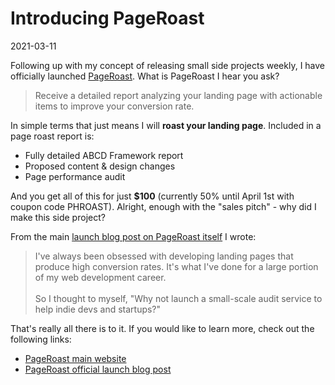 # Introducing PageRoast

2021-03-11

Following up with my concept of releasing small side projects weekly, I have officially launched [PageRoast](https://pageroast.com). What is PageRoast I hear you ask?

> Receive a detailed report analyzing your landing page with actionable items to improve your conversion rate.

In simple terms that just means I will **roast your landing page**. Included in a page roast report is:

- Fully detailed ABCD Framework report
- Proposed content & design changes
- Page performance audit

And you get all of this for just **$100** (currently 50% until April 1st with coupon code PHROAST). Alright, enough with the "sales pitch" - why did I make this side project?

From the main [launch blog post on PageRoast itself](https://pageroast.com/#2021-03-10-pageroast-has-launched) I wrote:

> I've always been obsessed with developing landing pages that produce high conversion rates. It's what I've done for a large portion of my web development career.<br><br>So I thought to myself, "Why not launch a small-scale audit service to help indie devs and startups?"

That's really all there is to it. If you would like to learn more, check out the following links:

- [PageRoast main website](https://pageroast.com)
- [PageRoast official launch blog post](https://pageroast.com/#2021-03-10-pageroast-has-launched)
